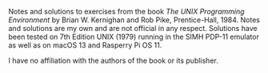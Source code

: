 Notes and solutions to exercises from the book _The UNIX Programming
Environment_ by Brian W. Kernighan and Rob Pike, Prentice-Hall, 1984.  Notes
and solutions are my own and are not official in any respect.  Solutions have
been tested on 7th Edition UNIX (1979) running in the SIMH PDP-11 emulator as
well as on macOS 13 and Rasperry Pi OS 11.

I have no affiliation with the authors of the book or its publisher.

